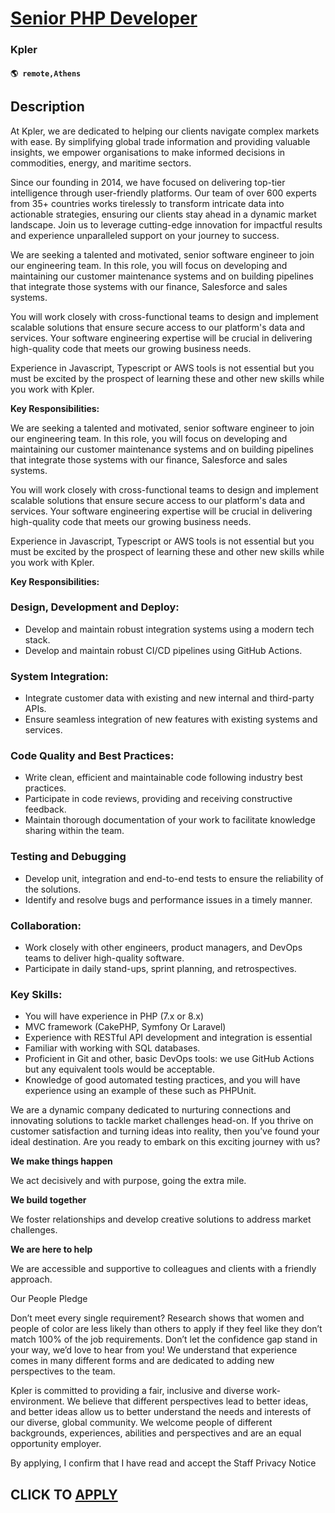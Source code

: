 # [Senior PHP Developer](https://www.remotewlb.com/apply/senior-php-developer-139729)  
### Kpler  
#### `🌎 remote,Athens`  

## Description

At Kpler, we are dedicated to helping our clients navigate complex markets with ease. By simplifying global trade information and providing valuable insights, we empower organisations to make informed decisions in commodities, energy, and maritime sectors.

  

Since our founding in 2014, we have focused on delivering top-tier intelligence through user-friendly platforms. Our team of over 600 experts from 35+ countries works tirelessly to transform intricate data into actionable strategies, ensuring our clients stay ahead in a dynamic market landscape. Join us to leverage cutting-edge innovation for impactful results and experience unparalleled support on your journey to success.

  

  

We are seeking a talented and motivated, senior software engineer to join our engineering team. In this role, you will focus on developing and maintaining our customer maintenance systems and on building pipelines that integrate those systems with our finance, Salesforce and sales systems.

  

You will work closely with cross-functional teams to design and implement scalable solutions that ensure secure access to our platform's data and services. Your software engineering expertise will be crucial in delivering high-quality code that meets our growing business needs.

  

Experience in Javascript, Typescript or AWS tools is not essential but you must be excited by the prospect of learning these and other new skills while you work with Kpler.

  

 **Key Responsibilities:**

  

We are seeking a talented and motivated, senior software engineer to join our engineering team. In this role, you will focus on developing and maintaining our customer maintenance systems and on building pipelines that integrate those systems with our finance, Salesforce and sales systems.

  

You will work closely with cross-functional teams to design and implement scalable solutions that ensure secure access to our platform's data and services. Your software engineering expertise will be crucial in delivering high-quality code that meets our growing business needs.

  

Experience in Javascript, Typescript or AWS tools is not essential but you must be excited by the prospect of learning these and other new skills while you work with Kpler.

  

 **Key Responsibilities:**

  

### Design, Development and Deploy:

* Develop and maintain robust integration systems using a modern tech stack.
* Develop and maintain robust CI/CD pipelines using GitHub Actions.

  

### System Integration:

* Integrate customer data with existing and new internal and third-party APIs.
* Ensure seamless integration of new features with existing systems and services.

  

### Code Quality and Best Practices:

* Write clean, efficient and maintainable code following industry best practices.
* Participate in code reviews, providing and receiving constructive feedback.
* Maintain thorough documentation of your work to facilitate knowledge sharing within the team.

  

### Testing and Debugging

* Develop unit, integration and end-to-end tests to ensure the reliability of the solutions.
* Identify and resolve bugs and performance issues in a timely manner.

  

### Collaboration:

* Work closely with other engineers, product managers, and DevOps teams to deliver high-quality software.
* Participate in daily stand-ups, sprint planning, and retrospectives.

  

### Key Skills:

* You will have experience in PHP (7.x or 8.x) 
* MVC framework (CakePHP, Symfony Or Laravel)
* Experience with RESTful API development and integration is essential
* Familiar with working with SQL databases. 
* Proficient in Git and other, basic DevOps tools: we use GitHub Actions but any equivalent tools would be acceptable.
* Knowledge of good automated testing practices, and you will have experience using an example of these such as PHPUnit.

  

We are a dynamic company dedicated to nurturing connections and innovating solutions to tackle market challenges head-on. If you thrive on customer satisfaction and turning ideas into reality, then you’ve found your ideal destination. Are you ready to embark on this exciting journey with us?

  

 **We make things happen**

We act decisively and with purpose, going the extra mile.

  

 **We build together**

We foster relationships and develop creative solutions to address market challenges.

  

 **We are here to help**

We are accessible and supportive to colleagues and clients with a friendly approach.

  

  

Our People Pledge

  

Don’t meet every single requirement? Research shows that women and people of color are less likely than others to apply if they feel like they don’t match 100% of the job requirements. Don’t let the confidence gap stand in your way, we’d love to hear from you! We understand that experience comes in many different forms and are dedicated to adding new perspectives to the team.

  

Kpler is committed to providing a fair, inclusive and diverse work-environment. We believe that different perspectives lead to better ideas, and better ideas allow us to better understand the needs and interests of our diverse, global community. We welcome people of different backgrounds, experiences, abilities and perspectives and are an equal opportunity employer.

  

  

  

By applying, I confirm that I have read and accept the Staff Privacy Notice

  
## CLICK TO [APPLY](https://www.remotewlb.com/apply/senior-php-developer-139729)

